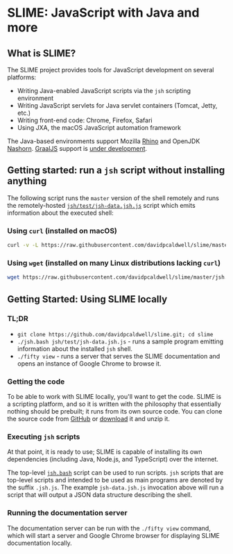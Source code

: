 [comment]: # (	LICENSE)
[comment]: # (	This Source Code Form is subject to the terms of the Mozilla Public License, v. 2.0. If a copy of the MPL was not)
[comment]: # (	distributed with this file, You can obtain one at http://mozilla.org/MPL/2.0/.)
[comment]: # ()
[comment]: # (	END LICENSE)

# SLIME: JavaScript with Java and more

## What is SLIME?

The SLIME project provides tools for JavaScript development on several platforms:

* Writing Java-enabled JavaScript scripts via the `jsh` scripting environment
* Writing JavaScript servlets for Java servlet containers (Tomcat, Jetty, etc.)
* Writing front-end code: Chrome, Firefox, Safari
* Using JXA, the macOS JavaScript automation framework

The Java-based environments support Mozilla [Rhino](https://github.com/mozilla/rhino) and OpenJDK [Nashorn](https://github.com/openjdk/nashorn). [GraalJS](https://github.com/oracle/graaljs) support is [under development](https://github.com/davidpcaldwell/slime/projects/10).

## Getting started: run a `jsh` script without installing anything

The following script runs the `master` version of the shell remotely and runs the remotely-hosted
[`jsh/test/jsh-data.jsh.js`](jsh/test/jsh-data.jsh.js) script which emits information about the executed shell:

### Using `curl` (installed on macOS)

```bash
curl -v -L https://raw.githubusercontent.com/davidpcaldwell/slime/master/jsh.bash | bash -s https://raw.githubusercontent.com/davidpcaldwell/slime/master/jsh/test/jsh-data.jsh.js
```

### Using `wget` (installed on many Linux distributions lacking `curl`)

```bash
wget https://raw.githubusercontent.com/davidpcaldwell/slime/master/jsh.bash -O - | bash -s https://raw.githubusercontent.com/davidpcaldwell/slime/master/jsh/test/jsh-data.jsh.js
```

## Getting Started: Using SLIME locally

### TL;DR

* `git clone https://github.com/davidpcaldwell/slime.git; cd slime`
* `./jsh.bash jsh/test/jsh-data.jsh.js` - runs a sample program emitting information about the installed `jsh` shell.
* `./fifty view` - runs a server that serves the SLIME documentation and opens an instance of Google Chrome to browse it.

### Getting the code

To be able to work with SLIME locally, you'll want to get the code. SLIME is a scripting platform, and so it is written with the
philosophy that essentially nothing should be prebuilt; it runs from its own source code. You can clone the source code from
[GitHub](https://github.com/davidpcaldwell/slime) or
[download](https://github.com/davidpcaldwell/slime/archive/refs/heads/master.zip) it and unzip it.

### Executing `jsh` scripts

At that point, it is ready to use; SLIME is capable of installing its own dependencies (including Java, Node.js, and TypeScript)
over the internet.

The top-level [`jsh.bash`](src/jsh.bash) script can be used to run scripts. `jsh` scripts that are top-level scripts and intended to
be used as main programs are denoted by the suffix `.jsh.js`. The example `jsh-data.jsh.js` invocation above will run a script that
will output a JSON data structure describing the shell.

### Running the documentation server

The documentation server can be run with the `./fifty view` command, which will start a server and Google Chrome browser for
displaying SLIME documentation locally.
